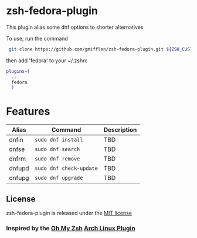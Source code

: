 # zsh-fedora-plugin

This plugin alias some dnf options to shorter alternatives

To use, run the command 
```zsh
 git clone https://github.com/gmifflen/zsh-fedora-plugin.git ${ZSH_CUSTOM:-~/.oh-my-zsh/custom}/plugins/fedora
```
then add 'fedora' to your ~/.zshrc
```zsh
plugins=(
  ...
  fedora
  )
```

# Features

| Alias        | Command                                | Description                                                      |
|--------------|----------------------------------------|------------------------------------------------------------------|
| dnfin        | `sudo dnf install`                     | TBD                                                              |
| dnfse        | `sudo dnf search`                      | TBD                                                              |
| dnfrm        | `sudo dnf remove`                      | TBD                                                              |
| dnfupd       | `sudo dnf check-update`                | TBD                                                              |
| dnfupg       | `sudo dnf upgrade`                     | TBD                                                              |

## License

zsh-fedora-plugin is released under the [MIT license](LICENSE)

### Inspired by the [Oh My Zsh](https://github.com/ohmyzsh/ohmyzsh) [Arch Linux Plugin](https://github.com/ohmyzsh/ohmyzsh/tree/master/plugins/archlinux)
